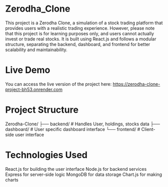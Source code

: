 # Zerodha_Clone

This project is a Zerodha Clone, a simulation of a stock trading platform that provides users with a realistic trading experience. However, please note that this project is for learning purposes only, and users cannot actually invest or trade real stocks. It is built using React.js and follows a modular structure, separating the backend, dashboard, and frontend for better scalability and maintainability.

# Live Demo
You can access the live version of the project here: https://zerodha-clone-project-bh53.onrender.com

# Project Structure

Zerodha-Clone/
  ├── backend/      # Handles User, holdings, stocks data
  ├── dashboard/    # User specific dashboard interface
  └── frontend/     # Client-side user interface


  # Technologies Used

 React.js for building the user interface
Node.js for backend services
Express for server-side logic
MongoDB for data storage
Chart.js for making charts







